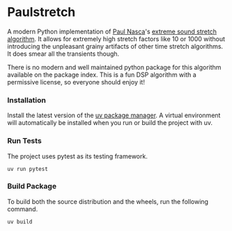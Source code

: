 # Paulstretch

A modern Python implementation of [Paul Nasca](https://github.com/paulnasca)'s [extreme sound stretch algorithm](https://www.paulnasca.com/algorithms-created-by-me#h.4c6i2abbt3xk). It allows for extremely high stretch factors like 10 or 1000 without introducing the unpleasant grainy artifacts of other time stretch algorithms. It does smear all the transients though.

There is no modern and well maintained python package for this algorithm available on the package index. This is a fun DSP algorithm with a permissive license, so everyone should enjoy it!

### Installation

Install the latest version of the [uv package manager](https://docs.astral.sh/uv/). A virtual environment will automatically be installed when you run or build the project with uv.

### Run Tests

The project uses pytest as its testing framework. 

`uv run pytest`

### Build Package

To build both the source distribution and the wheels, run the following command.

`uv build`